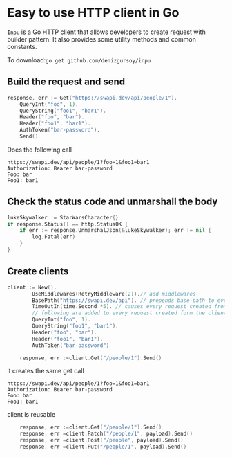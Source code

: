 # Easy to use HTTP client in Go
`Inpu` is a Go HTTP client that allows developers to create request with builder pattern. It also 
provides some utility methods and common constants.

To download:`go get github.com/denizgursoy/inpu`

## Build the request and send
```go
response, err := Get("https://swapi.dev/api/people/1").
    QueryInt("foo", 1).
    QueryString("foo1", "bar1").
    Header("foo", "bar").
    Header("foo1", "bar1").
    AuthToken("bar-password").
    Send()
```
Does the following call
```
https://swapi.dev/api/people/1?foo=1&foo1=bar1 
Authorization: Bearer bar-password
Foo: bar
Foo1: bar1

```
## Check the status code and unmarshall the body
```go
lukeSkywalker := StarWarsCharacter{}
if response.Status() == http.StatusOK {
    if err := response.UnmarshalJson(&lukeSkywalker); err != nil {
        log.Fatal(err)
    }
}
```

## Create clients
```go
client := New().
		UseMiddlewares(RetryMiddleware(2)).// add middlewares
		BasePath("https://swapi.dev/api"). // prepends base path to every call uri
		TimeOutIn(time.Second *5). // causes every request created from the client to expire in the duration
		// following are added to every request created form the client
		QueryInt("foo", 1).
		QueryString("foo1", "bar1").
		Header("foo", "bar").
		Header("foo1", "bar1").
		AuthToken("bar-password")

	response, err :=client.Get("/people/1").Send()
```
it creates the same get call
```
https://swapi.dev/api/people/1?foo=1&foo1=bar1 
Authorization: Bearer bar-password
Foo: bar
Foo1: bar1

```
client is reusable
```go
	response, err :=client.Get("/people/1").Send()
	response, err =client.Patch("/people/1", payload).Send()
	response, err =client.Post("/people", payload).Send()
	response, err =client.Put("/people/1", payload).Send()
```